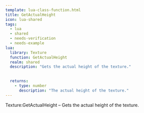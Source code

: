 ```yaml
---
template: lua-class-function.html
title: GetActualHeight
icon: lua-shared
tags:
  - lua
  - shared
  - needs-verification
  - needs-example
lua:
  library: Texture
  function: GetActualHeight
  realm: shared
  description: "Gets the actual height of the texture."
  
  
  returns:
    - type: number
      description: "The actual height of the texture."
---
```


<div class="lua__search__keywords">
Texture:GetActualHeight &#x2013; Gets the actual height of the texture.
</div>
